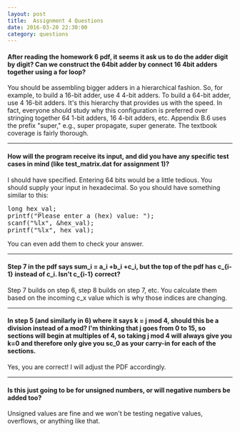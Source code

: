 ```yaml
---
layout: post
title:  Assignment 4 Questions
date: 2016-03-20 22:30:00
category: questions
---
```


<a id="Q1"></a>

#### After reading the homework 6 pdf, it seems it ask us to do the adder digit by digit? Can we construct the 64bit adder by connect 16 4bit adders together using a for loop?

You should be assembling bigger adders in a hierarchical fashion.
So, for example, to build a 16-bit adder, use 4 4-bit adders.
To build a 64-bit adder, use 4 16-bit adders.
It's this hierarchy that provides us with the speed.
In fact, everyone should study why this configuration is preferred over stringing together 64 1-bit adders, 16 4-bit adders, etc.
Appendix B.6 uses the prefix "super," e.g., super propagate, super generate.
The textbook coverage is fairly thorough.

---------------------------------------

<a id="Q2"></a>

#### How will the program receive its input, and did you have any specific test cases in mind (like test_matrix.dat for assignment 1)?

I should have specified.  Entering 64 bits would be a little tedious.  You should supply your input in hexadecimal.  So you should have something similar to this:  
<pre>
long hex_val;
printf("Please enter a (hex) value: ");
scanf("%lx", &hex_val);
printf("%lx", hex_val);
</pre>
You can even add them to check your answer.

---------------------------------------

<a id="Q3"></a>

#### Step 7 in the pdf says sum_i = a_i +b_i +c_i, but the top of the pdf has c_{i-1} instead of c_i.  Isn't c_{i-1} correct?

Step 7 builds on step 6, step 8 builds on step 7, etc.
You calculate them based on the incoming c_x value which is why those indices are changing.

---------------------------------------

<a id="Q4"></a>

#### In step 5 (and similarly in 6) where it says k = j mod 4, should this be a division instead of a mod?  I'm thinking that j goes from 0 to 15, so sections will begin at multiples of 4, so taking j mod 4 will always give you k=0 and therefore only give you sc_0 as your carry-in for each of the sections.

Yes, you are correct!  I will adjust the PDF accordingly.

---------------------------------------

<a id="Q5"></a>

#### Is this just going to be for unsigned numbers, or will negative numbers be added too?

Unsigned values are fine and we won't be testing negative values, overflows, or anything like that.
